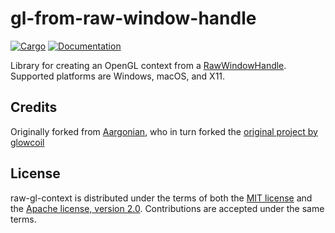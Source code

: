 # gl-from-raw-window-handle

[![Cargo](https://img.shields.io/crates/v/raw-gl-context.svg)](https://crates.io/crates/gl-from-raw-window-handle)
[![Documentation](https://docs.rs/raw-gl-context/badge.svg)](https://docs.rs/gl-from-raw-window-handle)

Library for creating an OpenGL context from a [RawWindowHandle](https://crates.io/crates/raw-window-handle). Supported platforms are Windows, macOS, and X11.

## Credits

Originally forked from [Aargonian](https://github.com/Aargonian/raw-gl-context), who
in turn forked the [original project by glowcoil](https://github.com/glowcoil/raw-gl-context)

## License

raw-gl-context is distributed under the terms of both the [MIT license](LICENSE-MIT) and the [Apache license, version 2.0](LICENSE-APACHE). Contributions are accepted under the same terms.
